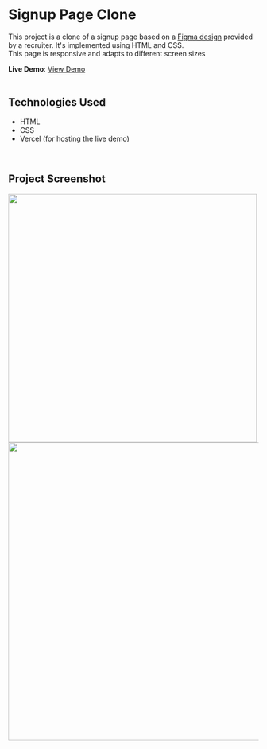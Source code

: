 # Signup Page Clone
This project is a clone of a signup page based on a [Figma design]( https://www.figma.com/file/7l1Ar0sPDERTOqMYBqElAp/Landing-Page---Startup-App?type=design&node-id=0:255&mode=design&t=s1pWONa9Hc8eGXHp-1 ) provided by a recruiter. It's implemented using HTML and CSS. <br>
This page is responsive and adapts to different screen sizes

**Live Demo**: [View Demo]( https://signup-page-clone.vercel.app/ )
<br>
<br>

## Technologies Used

- HTML
- CSS
- Vercel (for hosting the live demo)
<br>


## Project Screenshot
<image height='500' src='https://github.com/aswintrikkur/Signup_page_clone/assets/125629462/290f5ea7-5017-4dc1-9a19-4bd8e9812543' />
<image width='600' src='https://github.com/aswintrikkur/Signup_page_clone/assets/125629462/818416aa-e775-445a-82df-bf8d88aea84f' />

